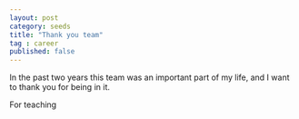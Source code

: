 ```yaml
---
layout: post
category: seeds
title: "Thank you team"
tag : career
published: false
---
```


In the past two years this team was an important part of my life, and I want to thank you for being in it.

For teaching
